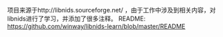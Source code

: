 项目来源于http://libnids.sourceforge.net/ ，由于工作中涉及到相关内容，对libnids进行了学习，并添加了很多注释。
README: https://github.com/winway/libnids-learn/blob/master/README
